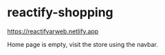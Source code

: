 # reactify-shopping
https://reactifyarweb.netlify.app

Home page is empty, visit the store using the navbar.
